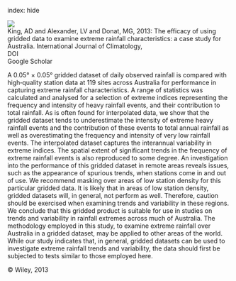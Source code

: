 index: hide

<div class="Citation">
    <div class="Citation-thumb CitationThumb-linked"  data-href="https://doi.org/10.1002/joc.3588">
      <img src="https://static.claimspace.cloud/climate-study-static/refs/thumbs/2/King_et_al_2013-thumb.png" />
    </div>

  <div class="Citation-body">
    <div class="Citation-text">King, AD and Alexander, LV and Donat, MG, 2013: The efficacy of using gridded data to examine extreme rainfall characteristics: a case study for Australia. <span class="Article-journal">International Journal of Climatology, </span><span class="Article-volume"></span></div>
    <div class="Citation-links">
      <div class="CitationLink" data-href="https://doi.org/10.1002/joc.3588">
        <div class="CitationLink-icon CitationLink-Doi"></div>
        <div class="CitationLink-text">DOI</div>
      </div>
      <div class="CitationLink" data-href="https://scholar.google.com/scholar?q=10.1002/joc.3588">
        <div class="CitationLink-icon CitationLink-Scholar"></div>
        <div class="CitationLink-text">Google Scholar</div>
      </div>
    </div>
  </div>
</div>

A 0.05° × 0.05° gridded dataset of daily observed rainfall is compared with high‐quality station data at 119 sites across Australia for performance in capturing extreme rainfall characteristics. A range of statistics was calculated and analysed for a selection of extreme indices representing the frequency and intensity of heavy rainfall events, and their contribution to total rainfall. As is often found for interpolated data, we show that the gridded dataset tends to underestimate the intensity of extreme heavy rainfall events and the contribution of these events to total annual rainfall as well as overestimating the frequency and intensity of very low rainfall events. The interpolated dataset captures the interannual variability in extreme indices. The spatial extent of significant trends in the frequency of extreme rainfall events is also reproduced to some degree. An investigation into the performance of this gridded dataset in remote areas reveals issues, such as the appearance of spurious trends, when stations come in and out of use. We recommend masking over areas of low station density for this particular gridded data. It is likely that in areas of low station density, gridded datasets will, in general, not perform as well. Therefore, caution should be exercised when examining trends and variability in these regions. We conclude that this gridded product is suitable for use in studies on trends and variability in rainfall extremes across much of Australia. The methodology employed in this study, to examine extreme rainfall over Australia in a gridded dataset, may be applied to other areas of the world. While our study indicates that, in general, gridded datasets can be used to investigate extreme rainfall trends and variability, the data should first be subjected to tests similar to those employed here.

<div class="Citation-copy">
&copy; Wiley, 2013
</div>